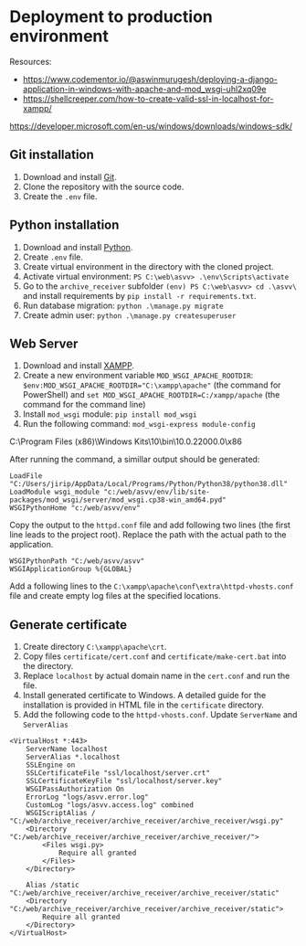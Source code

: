 # Deployment to production environment

Resources:
* https://www.codementor.io/@aswinmurugesh/deploying-a-django-application-in-windows-with-apache-and-mod_wsgi-uhl2xq09e
* https://shellcreeper.com/how-to-create-valid-ssl-in-localhost-for-xampp/


https://developer.microsoft.com/en-us/windows/downloads/windows-sdk/

## Git installation

1. Download and install [Git](https://git-scm.com/).
2. Clone the repository with the source code.
3. Create the `.env` file.


## Python installation
1. Download and install [Python](https://www.python.org/downloads/).
2. Create `.env` file.
3. Create virtual environment in the directory with the cloned project.
4. Activate virtual environment: `PS C:\web\asvv> .\env\Scripts\activate`
5. Go to the `archive_receiver` subfolder `(env) PS C:\web\asvv> cd .\asvv\` and install requirements by `pip install -r requirements.txt`.
6. Run database migration: `python .\manage.py migrate`
7. Create admin user: `python .\manage.py createsuperuser`

## Web Server

1. Download and install [XAMPP](https://www.apachefriends.org/index.html).
2. Create a new environment variable `MOD_WSGI_APACHE_ROOTDIR`: `$env:MOD_WSGI_APACHE_ROOTDIR="C:\xampp\apache"` (the command for PowerShell) and `set MOD_WSGI_APACHE_ROOTDIR=C:/xampp/apache` (the command for the command line)
3. Install `mod_wsgi` module: `pip install mod_wsgi`
4. Run the following command: `mod_wsgi-express module-config`

C:\Program Files (x86)\Windows Kits\10\bin\10.0.22000.0\x86

After running the command, a simillar output should be generated:

```
LoadFile "C:/Users/jirip/AppData/Local/Programs/Python/Python38/python38.dll"
LoadModule wsgi_module "c:/web/asvv/env/lib/site-packages/mod_wsgi/server/mod_wsgi.cp38-win_amd64.pyd"
WSGIPythonHome "c:/web/asvv/env"
```

Copy the output to the `httpd.conf` file and add following two lines (the first line leads to the project root).
Replace the path with the actual path to the application.

```
WSGIPythonPath "C:/web/asvv/asvv"
WSGIApplicationGroup %{GLOBAL}
```

Add a following lines to the `C:\xampp\apache\conf\extra\httpd-vhosts.conf` file and create empty log files at the specified locations.


## Generate certificate

1. Create directory `C:\xampp\apache\crt`.
2. Copy files `certificate/cert.conf` and `certificate/make-cert.bat` into the directory.
3. Replace `localhost` by actual domain name in the `cert.conf` and run the file.
4. Install generated certificate to Windows. A detailed guide for the installation is provided in HTML file in the `certificate` directory.
5. Add the following code to the `httpd-vhosts.conf`. Update `ServerName` and `ServerAlias`

```
<VirtualHost *:443>
	ServerName localhost
	ServerAlias *.localhost
	SSLEngine on
	SSLCertificateFile "ssl/localhost/server.crt"
	SSLCertificateKeyFile "ssl/localhost/server.key"
    WSGIPassAuthorization On
    ErrorLog "logs/asvv.error.log"
    CustomLog "logs/asvv.access.log" combined
    WSGIScriptAlias /  "C:/web/archive_receiver/archive_receiver/archive_receiver/wsgi.py"
    <Directory "C:/web/archive_receiver/archive_receiver/archive_receiver/">
        <Files wsgi.py>
            Require all granted
        </Files>
    </Directory>

    Alias /static "C:/web/archive_receiver/archive_receiver/archive_receiver/static"
    <Directory "C:/web/archive_receiver/archive_receiver/archive_receiver/static">
        Require all granted
    </Directory>  
</VirtualHost>
 ```